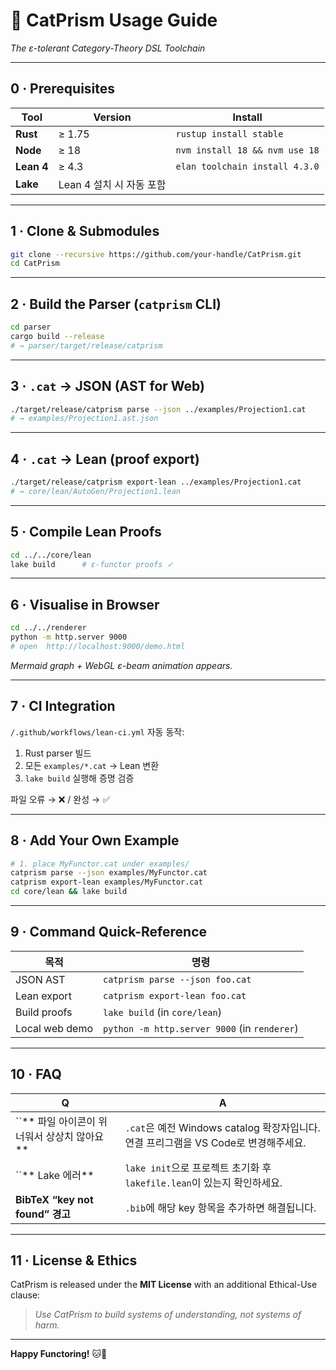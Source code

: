 # 📖 CatPrism Usage Guide

*The ε-tolerant Category-Theory DSL Toolchain*

---

## 0 · Prerequisites

| Tool       | Version           | Install                        |
| ---------- | ----------------- | ------------------------------ |
| **Rust**   | ≥ 1.75            | `rustup install stable`        |
| **Node**   | ≥ 18              | `nvm install 18 && nvm use 18` |
| **Lean 4** | ≥ 4.3             | `elan toolchain install 4.3.0` |
| **Lake**   | Lean 4 설치 시 자동 포함 |                                |

---

## 1 · Clone & Submodules

```bash
git clone --recursive https://github.com/your-handle/CatPrism.git
cd CatPrism
```

---

## 2 · Build the Parser (`catprism` CLI)

```bash
cd parser
cargo build --release
# → parser/target/release/catprism
```

---

## 3 · `.cat` → JSON (AST for Web)

```bash
./target/release/catprism parse --json ../examples/Projection1.cat
# → examples/Projection1.ast.json
```

---

## 4 · `.cat` → Lean (proof export)

```bash
./target/release/catprism export-lean ../examples/Projection1.cat
# → core/lean/AutoGen/Projection1.lean
```

---

## 5 · Compile Lean Proofs

```bash
cd ../../core/lean
lake build      # ε-functor proofs ✓
```

---

## 6 · Visualise in Browser

```bash
cd ../../renderer
python -m http.server 9000
# open  http://localhost:9000/demo.html
```

*Mermaid graph + WebGL ε-beam animation appears.*

---

## 7 · CI Integration

`/.github/workflows/lean-ci.yml` 자동 동작:

1. Rust parser 빌드
2. 모든 `examples/*.cat` → Lean 변환
3. `lake build` 실행해 증명 검증

파일 오류 → ❌ / 완성 → ✅

---

## 8 · Add Your Own Example

```bash
# 1. place MyFunctor.cat under examples/
catprism parse --json examples/MyFunctor.cat
catprism export-lean examples/MyFunctor.cat
cd core/lean && lake build
```

---

## 9 · Command Quick-Reference

| 목적             | 명령                                           |
| -------------- | -------------------------------------------- |
| JSON AST       | `catprism parse --json foo.cat`              |
| Lean export    | `catprism export-lean foo.cat`               |
| Build proofs   | `lake build` (in `core/lean`)                |
| Local web demo | `python -m http.server 9000` (in `renderer`) |

---

## 10 · FAQ

| Q                                 | A                                                            |
| --------------------------------- | ------------------------------------------------------------ |
| \`\`\*\* 파일 아이콘이 위너워서 상상치 않아요\*\* | `.cat`은 예전 Windows catalog 확장자입니다. 연결 프리그램을 VS Code로 변경해주세요. |
| \`\`\*\* Lake 에러\*\*              | `lake init`으로 프로젝트 초기화 후 `lakefile.lean`이 있는지 확인하세요.         |
| **BibTeX “key not found” 경고**     | `.bib`에 해당 key 항목을 추가하면 해결됩니다.                               |

---

## 11 · License & Ethics

CatPrism is released under the **MIT License** with an additional Ethical-Use clause:

> *Use CatPrism to build systems of understanding, not systems of harm.*

---

**Happy Functoring!** 🐱🌈

